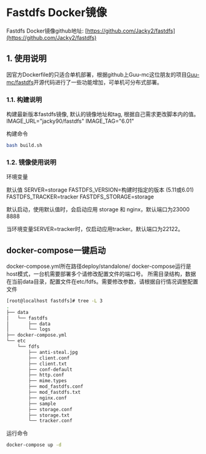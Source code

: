 # Fastdfs Docker镜像

Fastdfs Docker镜像github地址: [https://github.com/Jacky2/fastdfs](https://github.com/Jacky2/fastdfs)

## 1. 使用说明

因官方Dockerfile的只适合单机部署，根据github上Guu-mc这位朋友的项目[Guu-mc/fastdfs](https://github.com/Guu-mc/fastdfs)开源代码进行了一些功能增加，可单机可分布式部署。

### 1.1. 构建说明

构建最新版本fastdfs镜像, 默认的镜像地址和tag, 根据自己需求更改脚本内的值。
IMAGE_URL="jacky90/fastdfs"
IMAGE_TAG="6.01"

构建命令

```bash
bash build.sh
```

### 1.2. 镜像使用说明

环境变量

默认值
SERVER=storage
FASTDFS_VERSION=构建时指定的版本 (5.11或6.01)
FASTDFS_TRACKER=tracker
FASTDFS_STORAGE=storage

默认启动，使用默认值时，会启动应用 storage 和 nginx，默认端口为23000 8888

当环境变量SERVER=tracker时，仅启动应用tracker。默认端口为22122。

## docker-compose一键启动

docker-compose.yml所在路径deploy/standalone/
docker-compose运行是host模式，一台机需要部署多个请修改配置文件的端口号。
所需目录结构，数据在当前data目录，配置文件在etc/fdfs。需要修改参数，请根据自行情况调整配置文件

```bash
[root@localhost fastdfs]# tree -L 3
.
├── data
│   └── fastdfs
│       ├── data
│       └── logs
├── docker-compose.yml
└── etc
    └── fdfs
        ├── anti-steal.jpg
        ├── client.conf
        ├── client.txt
        ├── conf-default
        ├── http.conf
        ├── mime.types
        ├── mod_fastdfs.conf
        ├── mod_fastdfs.txt
        ├── nginx.conf
        ├── sample
        ├── storage.conf
        ├── storage.txt
        └── tracker.conf
```

运行命令

```bash
docker-compose up -d
```

